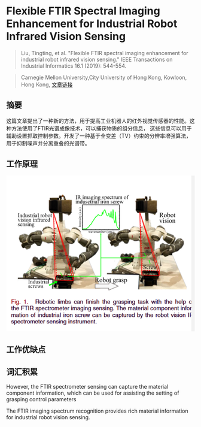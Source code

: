 # Flexible FTIR Spectral Imaging Enhancement for  Industrial Robot Infrared Vision Sensing

> Liu, Tingting, et al. "Flexible FTIR spectral imaging enhancement for industrial robot infrared vision sensing." IEEE
> Transactions on Industrial Informatics 16.1 (2019): 544-554.

> Carnegie Mellon University,City University of Hong Kong, Kowloon, Hong Kong,
[文章链接](paper.pdf)

## 摘要
这篇文章提出了一种新的方法，用于提高工业机器人的红外视觉传感器的性能。这种方法使用了FTIR光谱成像技术，可以捕获物质的组分信息，
这些信息可以用于辅助设置抓取控制参数。开发了一种基于全变差（TV）约束的分辨率增强算法，用于抑制噪声并分离重叠的光谱带。
## 工作原理
![img.png](img.png)
## 工作优缺点

## 词汇积累

However, the FTIR spectrometer sensing can capture the material component information, which can be used for assisting
the setting of grasping control parameters

The FTIR imaging spectrum recognition provides rich material information for industrial robot vision sensing.